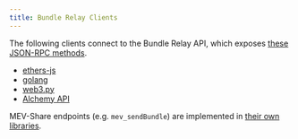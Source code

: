 ```yaml
---
title: Bundle Relay Clients
---
```


The following clients connect to the Bundle Relay API, which exposes [these JSON-RPC methods](/docs/flashbots-auction/advanced/rpc-endpoint.mdx).

- [ethers-js](/docs/flashbots-auction/libraries/ethers-js-provider.md)
- [golang](/docs/flashbots-auction/libraries/golang.md)
- [web3.py](/docs/flashbots-auction/libraries/web3py-provider.md)
- [Alchemy API](/docs/flashbots-auction/libraries/alchemyprovider.md)

MEV-Share endpoints (e.g. `mev_sendBundle`) are implemented in [their own libraries](/docs/flashbots-auction/libraries/mev-share-clients.md).
